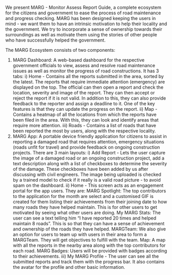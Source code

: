 We present MARG - Monitor Assess Report Guide, a complete ecosystem for the citizens and government to ease the process of road maintenance and progress checking.
MARG has been designed keeping the users in mind - we want them to have an intrinsic motivation to help their locality and the government. We try to incorporate a sense of ownership towards their surroundings as well as motivate them using the stories of other people who have successfully helped the government.
 
The MARG Ecosystem consists of two components:
1) MARG Dashboard: A web-based dashboard for the respective government officials to view, assess and resolve road maintenance issues as well as monitor the progress of road constructions. It has 3 tabs:
    i) Home - Contains all the reports submitted in the area, sorted by the latest. The reports that require immediate attention (emergency) are displayed on the top. The official can then open a report and check the location, severity and image of the report. They can then accept or reject the report if it is not valid. In addition to this, they can also provide feedback to the reporter and assign a deadline to it. One of the key features is that they can update the progress on the report.
   ii) Map - Contains a heatmap of all the locations from which the reports have been filed in the area. With this, they can look and identify areas that require more attention.
  iii) Roads - Contains a list of roads that have been reported the most by users, along with the respective locality.
2) MARG App: A portable device friendly application for citizens to assist in reporting a damaged road that requires attention, emergency situations (roads unfit for travel) and provide feedback on ongoing construction projects. There are 3 main layouts:
   i) Add Report - Lets the user capture the image of a damaged road or an ongoing construction project, add a text description along with a list of checkboxes to determine the severity of the damage. These checkboxes have been added by us after discussing with civil engineers. The image being uploaded is checked by a trained model to check if it really is a valid road picture - to avoid spam on the dashboard.
  ii) Home - This screen acts as an engagement portal for the app users. They are:
MARG Spotlight: The top contributors to the application for the month are select and a customised GIF is created for them listing their achievements from their joining date to how many roads they have helped maintain. This is for other users to get motivated by seeing what other users are doing.
My MARG Stats: The user can see a text telling him “I have reported 20 times and helped maintain 8 roads”. This is so that they can have a sense of achievement and ownership of the roads they have helped.
MARGTeam: We also give an option for users to team up with users in their area to form a MARGTeam. They will get objectives to fulfill with the team.
Map: A map with all the reports in the nearby area along with the top contributors for each road.
MARG Badges: Users will be provided with badges according to their achievements.
iii) My MARG Profile - The user can see all the submitted reports and track them with the progress bar. It also contains the avatar for the profile and other basic information.
	
